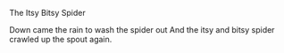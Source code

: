 The Itsy Bitsy Spider


Down came the rain to wash the spider out
And the itsy and bitsy spider crawled up the spout again.
